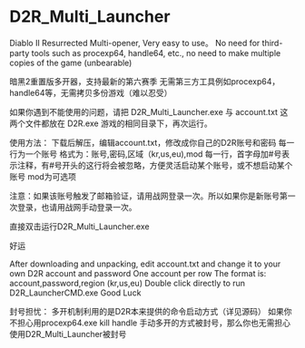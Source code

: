 # D2R_Multi_Launcher
Diablo II Resurrected Multi-opener, Very easy to use。
No need for third-party tools such as procexp64, handle64, etc., no need to make multiple copies of the game (unbearable)

暗黑2重置版多开器，支持最新的第六赛季
无需第三方工具例如procexp64，handle64等，无需拷贝多份游戏（难以忍受）


如果你遇到不能使用的问题，请把 D2R_Multi_Launcher.exe 与 account.txt 这两个文件都放在 D2R.exe 游戏的相同目录下，再次运行。

使用方法：
下载后解压，编辑account.txt，修改成你自己的D2R账号和密码
每一行为一个账号
格式为：账号,密码,区域（kr,us,eu),mod 
每一行，首字母加#号表示注释，有#号开头的这行将会被忽略，方便灵活启动某个账号，或不想启动某个账号
mod为可选项

注意：如果该账号触发了邮箱验证，请用战网登录一次。所以如果你是新账号第一次登录，也请用战网手动登录一次。

直接双击运行D2R_Multi_Launcher.exe

好运

After downloading and unpacking, edit account.txt and change it to your own D2R account and password
One account per row
The format is: account,password,region (kr,us,eu)
Double click directly to run D2R_LauncherCMD.exe
Good Luck

封号担忧：
多开机制利用的是D2R本来提供的命令启动方式（详见源码）
如果你不担心用procexp64.exe kill handle 手动多开的方式被封号，那么你也无需担心使用D2R_Multi_Launcher被封号
